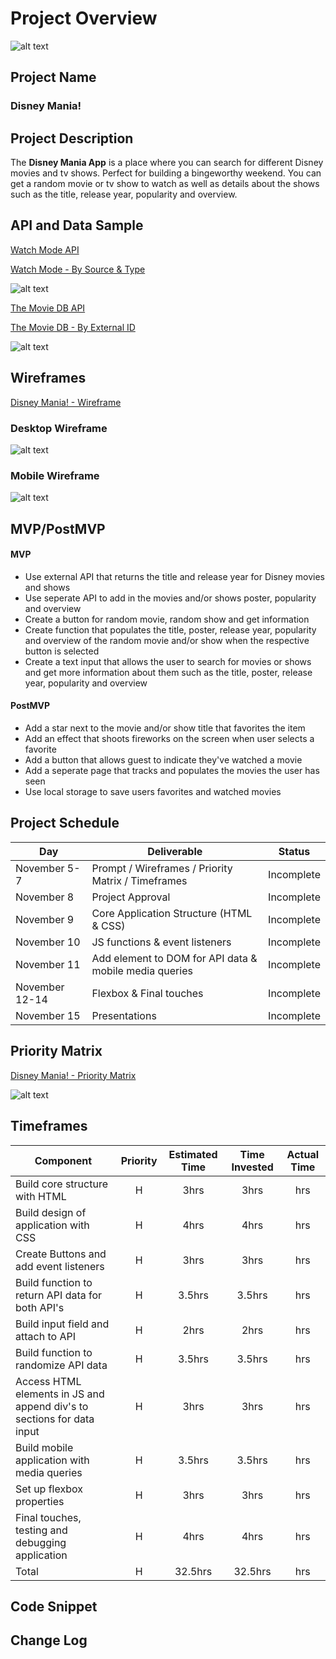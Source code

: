 # Project Overview
![alt text][header]

[header]: https://i.ibb.co/Ky5rV8G/header-copy-2.png "Header"

## Project Name

### Disney Mania!

## Project Description

The **Disney Mania App** is a place where you can search for different Disney movies and tv shows. Perfect for building a bingeworthy weekend. You can get a random movie or tv show to watch as well as details about the shows such as the title, release year, popularity and overview.

## API and Data Sample
[Watch Mode API](https://api.watchmode.com/docs/#api-reference "Watch Mode API Homepage")

[Watch Mode - By Source & Type](https://api.watchmode.com/v1/list-titles/?apiKey={api-key}&source_ids={source_id}&types={types})

![alt text][codesnippet]

[codesnippet]: https://i.ibb.co/XVhntSC/Screen-Shot-2021-11-07-at-4-58-50-PM.png "API Snippet"


[The Movie DB API](https://developers.themoviedb.org/3/getting-started/introduction "The Movie DB API Homepage")

[The Movie DB - By External ID](https://api.themoviedb.org/3/find/{external_id}?api_key=<<api_key>>&language=en-US&external_source=imdb_id)

![alt text][codesnippet1]

[codesnippet1]: https://i.ibb.co/qNrdhNK/Screen-Shot-2021-11-07-at-5-00-16-PM.png "API Snippet"

## Wireframes
[Disney Mania! - Wireframe](https://www.figma.com/file/Eg5pRsDWEB5biwwltQlKY1/Disney-Mania!?node-id=0%3A1 "Wireframe")

### Desktop Wireframe
![alt text][wireframe]

[wireframe]: https://i.ibb.co/WtwLLZ4/Desktop-Wireframe.png "Desktop Wireframe"


### Mobile Wireframe
![alt text][wireframe1]

[wireframe1]: https://i.ibb.co/tCSTWhD/Mobile-Wireframe.png "Mobile Wireframe"

## MVP/PostMVP

#### MVP 

- Use external API that returns the title and release year for Disney movies and shows
- Use seperate API to add in the movies and/or shows poster, popularity and overview
- Create a button for random movie, random show and get information 
- Create function that populates the title, poster, release year, popularity and overview of the random movie and/or show when the respective button is selected
- Create a text input that allows the user to search for movies or shows and get more information about them such as the title, poster, release year, popularity and overview


#### PostMVP  

- Add a star next to the movie and/or show title that favorites the item
- Add an effect that shoots fireworks on the screen when user selects a favorite
- Add a button that allows guest to indicate they've watched a movie
- Add a seperate page that tracks and populates the movies the user has seen
- Use local storage to save users favorites and watched movies

## Project Schedule

|  Day | Deliverable | Status
|---|---| ---|
|November 5-7| Prompt / Wireframes / Priority Matrix / Timeframes | Incomplete
|November 8| Project Approval | Incomplete
|November 9| Core Application Structure (HTML & CSS) | Incomplete
|November 10| JS functions & event listeners | Incomplete
|November 11| Add element to DOM for API data & mobile media queries | Incomplete
|November 12-14| Flexbox & Final touches | Incomplete
|November 15| Presentations | Incomplete

## Priority Matrix

[Disney Mania! - Priority Matrix](https://www.figma.com/file/hjFkFS3bKokSszF4vy63fl/Priority-Matrix---Disney-Mania!?node-id=0%3A1 "Priority Matrix")


![alt text][prioritymatrix]

[prioritymatrix]: https://i.ibb.co/VSv7wwr/Priority-Matrix.png "Priority Matrix"

## Timeframes

| Component | Priority | Estimated Time | Time Invested | Actual Time |
| --- | :---: |  :---: | :---: | :---: |
| Build core structure with HTML | H | 3hrs| 3hrs | hrs |
| Build design of application with CSS | H | 4hrs| 4hrs | hrs |
| Create Buttons and add event listeners | H | 3hrs| 3hrs | hrs |
| Build function to return API data for both API's | H | 3.5hrs| 3.5hrs | hrs |
| Build input field and attach to API | H | 2hrs| 2hrs | hrs |
| Build function to randomize API data | H | 3.5hrs| 3.5hrs | hrs |
| Access HTML elements in JS and append div's to sections for data input | H | 3hrs| 3hrs | hrs |
| Build mobile application with media queries | H | 3.5hrs| 3.5hrs | hrs |
| Set up flexbox properties | H | 3hrs| 3hrs | hrs |
| Final touches, testing and debugging application | H | 4hrs| 4hrs | hrs |
| Total | H | 32.5hrs| 32.5hrs | hrs |

## Code Snippet



## Change Log
 
